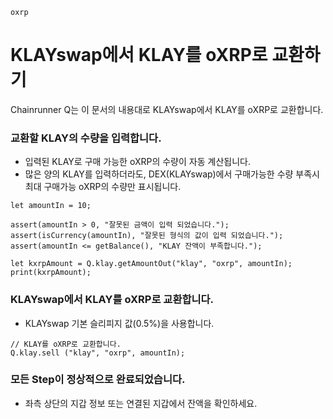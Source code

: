 ```meta-Currency
oxrp
```

# KLAYswap에서 KLAY를 oXRP로 교환하기

Chainrunner Q는 이 문서의 내용대로 KLAYswap에서 KLAY를 oXRP로 교환합니다.

### 교환할 KLAY의 수량을 입력합니다.

- 입력된 KLAY로 구매 가능한 oXRP의 수량이 자동 계산됩니다.
- 많은 양의 KLAY를 입력하더라도, DEX(KLAYswap)에서 구매가능한 수량 부족시 최대 구매가능 oXRP의 수량만 표시됩니다.

```input-Dynamic KLAY
let amountIn = 10;
```

```input-Verify
assert(amountIn > 0, "잘못된 금액이 입력 되었습니다.");
assert(isCurrency(amountIn), "잘못된 형식의 값이 입력 되었습니다.");
assert(amountIn <= getBalance(), "KLAY 잔액이 부족합니다.");
```

```output-Dynamic oXRP
let kxrpAmount = Q.klay.getAmountOut("klay", "oxrp", amountIn);
print(kxrpAmount);
```

### KLAYswap에서 KLAY를 oXRP로 교환합니다.

- KLAYswap 기본 슬리피지 값(0.5%)을 사용합니다.

```taster
// KLAY를 oXRP로 교환합니다.
Q.klay.sell ("klay", "oxrp", amountIn);
```

### 모든 Step이 정상적으로 완료되었습니다.

- 좌측 상단의 지갑 정보 또는 연결된 지갑에서 잔액을 확인하세요.
